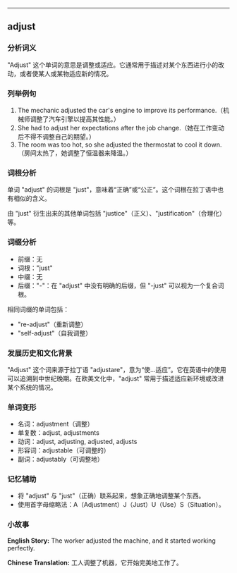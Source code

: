 
---------------
## adjust
### 分析词义
"Adjust" 这个单词的意思是调整或适应。它通常用于描述对某个东西进行小的改动，或者使某人或某物适应新的情况。

### 列举例句
1. The mechanic adjusted the car's engine to improve its performance.（机械师调整了汽车引擎以提高其性能。）
2. She had to adjust her expectations after the job change.（她在工作变动后不得不调整自己的期望。）
3. The room was too hot, so she adjusted the thermostat to cool it down.（房间太热了，她调整了恒温器来降温。）

### 词根分析
单词 "adjust" 的词根是 "just"，意味着“正确”或“公正”。这个词根在拉丁语中也有相似的含义。

由 "just" 衍生出来的其他单词包括 "justice"（正义）、"justification"（合理化）等。

### 词缀分析
- 前缀：无
- 词根："just"
- 中缀：无
- 后缀："-"：在 "adjust" 中没有明确的后缀，但 "-just" 可以视为一个复合词根。

相同词缀的单词包括：
- "re-adjust"（重新调整）
- "self-adjust"（自我调整）

### 发展历史和文化背景
"Adjust" 这个词来源于拉丁语 "adjustare"，意为“使...适应”。它在英语中的使用可以追溯到中世纪晚期。在欧美文化中，"adjust" 常用于描述适应新环境或改进某个系统的情况。

### 单词变形
- 名词：adjustment（调整）
- 单复数：adjust, adjustments
- 动词：adjust, adjusting, adjusted, adjusts
- 形容词：adjustable（可调整的）
- 副词：adjustably（可调整地）

### 记忆辅助
- 将 "adjust" 与 "just"（正确）联系起来，想象正确地调整某个东西。
- 使用首字母缩略法：A（Adjustment）J（Just）U（Use）S（Situation）。

### 小故事
**English Story:**
The worker adjusted the machine, and it started working perfectly.

**Chinese Translation:**
工人调整了机器，它开始完美地工作了。

